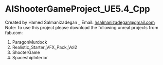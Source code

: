 # AIShooterGameProject_UE5.4_Cpp
Created by Hamed Salmanizadegan _ Email: hsalmanizadegan@gmail.com 
Note:
To use this project please download the following unreal projects from fab.com:
1) ParagonMurdock
2) Realistic_Starter_VFX_Pack_Vol2
3) ShooterGame
4) SpaceshipInterior
